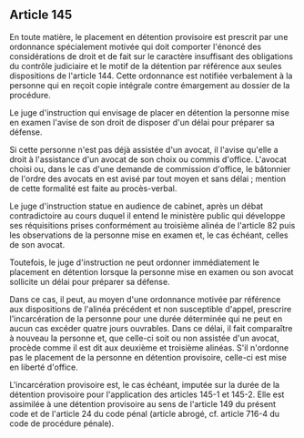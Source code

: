 Article 145
----
En toute matière, le placement en détention provisoire est prescrit par une
ordonnance spécialement motivée qui doit comporter l'énoncé des considérations
de droit et de fait sur le caractère insuffisant des obligations du contrôle
judiciaire et le motif de la détention par référence aux seules dispositions de
l'article 144. Cette ordonnance est notifiée verbalement à la personne qui en
reçoit copie intégrale contre émargement au dossier de la procédure.

Le juge d'instruction qui envisage de placer en détention la personne mise en
examen l'avise de son droit de disposer d'un délai pour préparer sa défense.

Si cette personne n'est pas déjà assistée d'un avocat, il l'avise qu'elle a
droit à l'assistance d'un avocat de son choix ou commis d'office. L'avocat
choisi ou, dans le cas d'une demande de commission d'office, le bâtonnier de
l'ordre des avocats en est avisé par tout moyen et sans délai ; mention de cette
formalité est faite au procès-verbal.

Le juge d'instruction statue en audience de cabinet, après un débat
contradictoire au cours duquel il entend le ministère public qui développe ses
réquisitions prises conformément au troisième alinéa de l'article 82 puis les
observations de la personne mise en examen et, le cas échéant, celles de son
avocat.

Toutefois, le juge d'instruction ne peut ordonner immédiatement le placement en
détention lorsque la personne mise en examen ou son avocat sollicite un délai
pour préparer sa défense.

Dans ce cas, il peut, au moyen d'une ordonnance motivée par référence aux
dispositions de l'alinéa précédent et non susceptible d'appel, prescrire
l'incarcération de la personne pour une durée déterminée qui ne peut en aucun
cas excéder quatre jours ouvrables. Dans ce délai, il fait comparaître à nouveau
la personne et, que celle-ci soit ou non assistée d'un avocat, procède comme il
est dit aux deuxième et troisième alinéas. S'il n'ordonne pas le placement de la
personne en détention provisoire, celle-ci est mise en liberté d'office.

L'incarcération provisoire est, le cas échéant, imputée sur la durée de la
détention provisoire pour l'application des articles 145-1 et 145-2. Elle est
assimilée à une détention provisoire au sens de l'article 149 du présent code et
de l'article 24 du code pénal (article abrogé, cf. article 716-4 du code de
procédure pénale).

